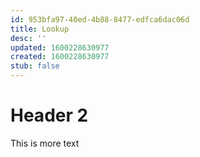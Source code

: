 ```yaml
---
id: 953bfa97-40ed-4b88-8477-edfca6dac06d
title: Lookup
desc: ''
updated: 1600228630977
created: 1600228630977
stub: false
---
```




# Header 2

This is more text
